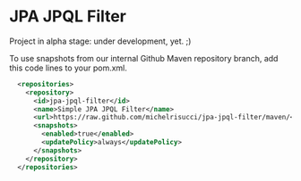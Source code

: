 # JPA JPQL Filter

Project in alpha stage: under development, yet. ;)

To use snapshots from our internal Github Maven repository branch, add this code lines to your pom.xml.

```xml
  <repositories>
    <repository>
      <id>jpa-jpql-filter</id>
      <name>Simple JPA JPQL Filter</name>
      <url>https://raw.github.com/michelrisucci/jpa-jpql-filter/maven/</url>
      <snapshots>
        <enabled>true</enabled>
        <updatePolicy>always</updatePolicy>
      </snapshots>
    </repository>
  </repositories>
```
